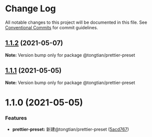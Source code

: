 # Change Log

All notable changes to this project will be documented in this file.
See [Conventional Commits](https://conventionalcommits.org) for commit guidelines.

## [1.1.2](https://github.com/noshower/frontend-presets/compare/@tongtian/prettier-preset@1.1.1...@tongtian/prettier-preset@1.1.2) (2021-05-07)

**Note:** Version bump only for package @tongtian/prettier-preset





## [1.1.1](https://github.com/noshower/frontend-presets/compare/@tongtian/prettier-preset@1.1.0...@tongtian/prettier-preset@1.1.1) (2021-05-05)

**Note:** Version bump only for package @tongtian/prettier-preset





# 1.1.0 (2021-05-05)


### Features

* **prettier-preset:** 新建@tongtian/prettier-preset ([5acd767](https://github.com/noshower/frontend-presets/commit/5acd7673f81bd9263964bf3f96e201cba66ca2d0))
